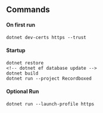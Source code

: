 ## Commands

#### On first run
`dotnet dev-certs https --trust`

#### Startup
```
dotnet restore
<!-- dotnet ef database update -->
dotnet build
dotnet run --project Recordboxed
```
#### Optional Run

`dotnet run --launch-profile https`